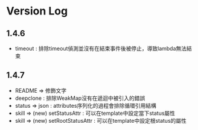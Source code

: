 # Version Log

## 1.4.6

* timeout : 排除timeout偵測並沒有在結束事件後被停止，導致lambda無法結束

## 1.4.7

* README => 修飾文字
* deepclone : 排除WeakMap沒有在遞迴中被引入的錯誤
* status => json : attributes序列化的過程會排除循環引用結構
* skill => (new) setStatusAttr : 可以在template中設定當下status屬性
* skill => (new) setRootStatusAttr : 可以在template中設定根status的屬性